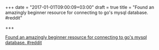 +++
date = "2017-01-01T09:00:09+03:00"
draft = true
title = "Found an amazingly beginner resource for connecting to go's mysql database.  #reddit"

+++

<p><a href="https://t.co/hoYQFuuO8E">Found an amazingly beginner resource for connecting to go's mysql database.  #reddit</a></p>
